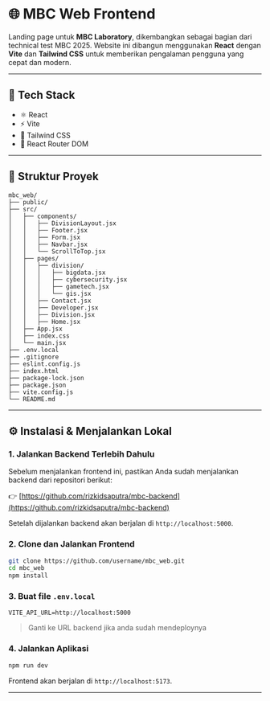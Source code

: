 # 🌐 MBC Web Frontend

Landing page untuk **MBC Laboratory**, dikembangkan sebagai bagian dari technical test MBC 2025. Website ini dibangun menggunakan **React** dengan **Vite** dan **Tailwind CSS** untuk memberikan pengalaman pengguna yang cepat dan modern.

---

## 🚀 Tech Stack

- ⚛️ React
- ⚡ Vite
- 🎨 Tailwind CSS
- 🔗 React Router DOM

---

## 📁 Struktur Proyek

```
mbc_web/
├── public/
├── src/
│   ├── components/
│   │   ├── DivisionLayout.jsx
│   │   ├── Footer.jsx
│   │   ├── Form.jsx
│   │   ├── Navbar.jsx
│   │   └── ScrollToTop.jsx
│   ├── pages/
│   │   ├── division/
│   │   │   ├── bigdata.jsx
│   │   │   ├── cybersecurity.jsx
│   │   │   ├── gametech.jsx
│   │   │   └── gis.jsx
│   │   ├── Contact.jsx
│   │   ├── Developer.jsx
│   │   ├── Division.jsx
│   │   ├── Home.jsx
│   ├── App.jsx
│   ├── index.css
│   └── main.jsx
├── .env.local
├── .gitignore
├── eslint.config.js
├── index.html
├── package-lock.json
├── package.json
├── vite.config.js
└── README.md
```

---

## ⚙️ Instalasi & Menjalankan Lokal

### 1. Jalankan Backend Terlebih Dahulu

Sebelum menjalankan frontend ini, pastikan Anda sudah menjalankan backend dari repositori berikut:

👉 [https://github.com/rizkidsaputra/mbc-backend](https://github.com/rizkidsaputra/mbc-backend)

Setelah dijalankan backend akan berjalan di `http://localhost:5000`.

### 2. Clone dan Jalankan Frontend

```bash
git clone https://github.com/username/mbc_web.git
cd mbc_web
npm install
```

### 3. Buat file `.env.local`

```env
VITE_API_URL=http://localhost:5000
```
>Ganti ke URL backend jika anda sudah mendeploynya

### 4. Jalankan Aplikasi

```bash
npm run dev
```

Frontend akan berjalan di `http://localhost:5173`.

---
